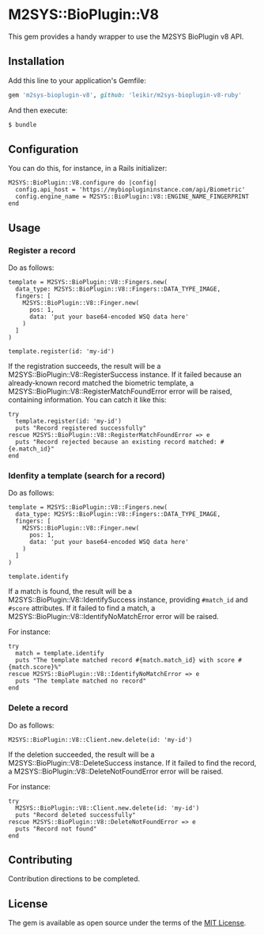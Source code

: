 # M2SYS::BioPlugin::V8

This gem provides a handy wrapper to use the M2SYS BioPlugin v8 API.

## Installation
Add this line to your application's Gemfile:

```ruby
gem 'm2sys-bioplugin-v8', github: 'leikir/m2sys-bioplugin-v8-ruby'
```

And then execute:
```bash
$ bundle
```

## Configuration

You can do this, for instance, in a Rails initializer:
```
M2SYS::BioPlugin::V8.configure do |config|
  config.api_host = 'https://mybioplugininstance.com/api/Biometric'
  config.engine_name = M2SYS::BioPlugin::V8::ENGINE_NAME_FINGERPRINT
end
```

## Usage

### Register a record

Do as follows:
```
template = M2SYS::BioPlugin::V8::Fingers.new(
  data_type: M2SYS::BioPlugin::V8::Fingers::DATA_TYPE_IMAGE,
  fingers: [
    M2SYS::BioPlugin::V8::Finger.new(
      pos: 1,
      data: 'put your base64-encoded WSQ data here'
    )
  ]
)

template.register(id: 'my-id')
```

If the registration succeeds, the result will be a M2SYS::BioPlugin::V8::RegisterSuccess instance.
If it failed because an already-known record matched the biometric template, a M2SYS::BioPlugin::V8::RegisterMatchFoundError error will be raised, containing information. You can catch it like this:
```
try
  template.register(id: 'my-id')
  puts "Record registered successfully"
rescue M2SYS::BioPlugin::V8::RegisterMatchFoundError => e
  puts "Record rejected because an existing record matched: #{e.match_id}"
end
```

### Idenfity a template (search for a record)

Do as follows:
```
template = M2SYS::BioPlugin::V8::Fingers.new(
  data_type: M2SYS::BioPlugin::V8::Fingers::DATA_TYPE_IMAGE,
  fingers: [
    M2SYS::BioPlugin::V8::Finger.new(
      pos: 1,
      data: 'put your base64-encoded WSQ data here'
    )
  ]
)

template.identify
```

If a match is found, the result will be a M2SYS::BioPlugin::V8::IdentifySuccess instance, providing `#match_id` and `#score` attributes.
If it failed to find a match, a M2SYS::BioPlugin::V8::IdentifyNoMatchError error will be raised.

For instance:
```
try
  match = template.identify
  puts "The template matched record #{match.match_id} with score #{match.score}%"
rescue M2SYS::BioPlugin::V8::IdentifyNoMatchError => e
  puts "The template matched no record"
end
```

### Delete a record

Do as follows:
```
M2SYS::BioPlugin::V8::Client.new.delete(id: 'my-id')
```

If the deletion succeeded, the result will be a M2SYS::BioPlugin::V8::DeleteSuccess instance.
If it failed to find the record, a M2SYS::BioPlugin::V8::DeleteNotFoundError error will be raised.

For instance:
```
try
  M2SYS::BioPlugin::V8::Client.new.delete(id: 'my-id')
  puts "Record deleted successfully"
rescue M2SYS::BioPlugin::V8::DeleteNotFoundError => e
  puts "Record not found"
end
```

## Contributing
Contribution directions to be completed.

## License
The gem is available as open source under the terms of the [MIT License](https://opensource.org/licenses/MIT).
